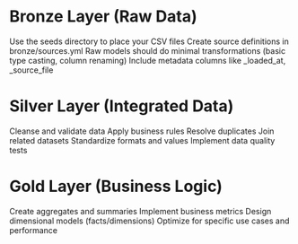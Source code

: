 # Bronze Layer (Raw Data)

Use the seeds directory to place your CSV files
Create source definitions in bronze/sources.yml
Raw models should do minimal transformations (basic type casting, column renaming)
Include metadata columns like _loaded_at, _source_file

# Silver Layer (Integrated Data)

Cleanse and validate data
Apply business rules
Resolve duplicates
Join related datasets
Standardize formats and values
Implement data quality tests

# Gold Layer (Business Logic)

Create aggregates and summaries
Implement business metrics
Design dimensional models (facts/dimensions)
Optimize for specific use cases and performance